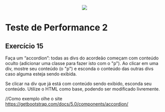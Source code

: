 <p align="center">
    <img src="https://www.infnet.edu.br/infnet/wp-content/themes/infnet.homepage//assets/img/LogoInfnetRodape.png"/>
</p>

# Teste de Performance 2

## Exercício 15

Faça um “accordion”: todas as divs do acordeão começam com conteúdo oculto (adicionar uma classe para fazer isto com o "p"). Ao clicar em uma div, mostre seu conteúdo (o "p") e esconda o conteúdo das outras divs caso alguma esteja sendo exibida. 

Se clicar na div que já está com conteúdo sendo exibido, esconda seu conteúdo. Utilize o HTML como base, podendo ser modificado livremente.

//Como exemplo olhe o site https://getbootstrap.com/docs/5.0/components/accordion/

